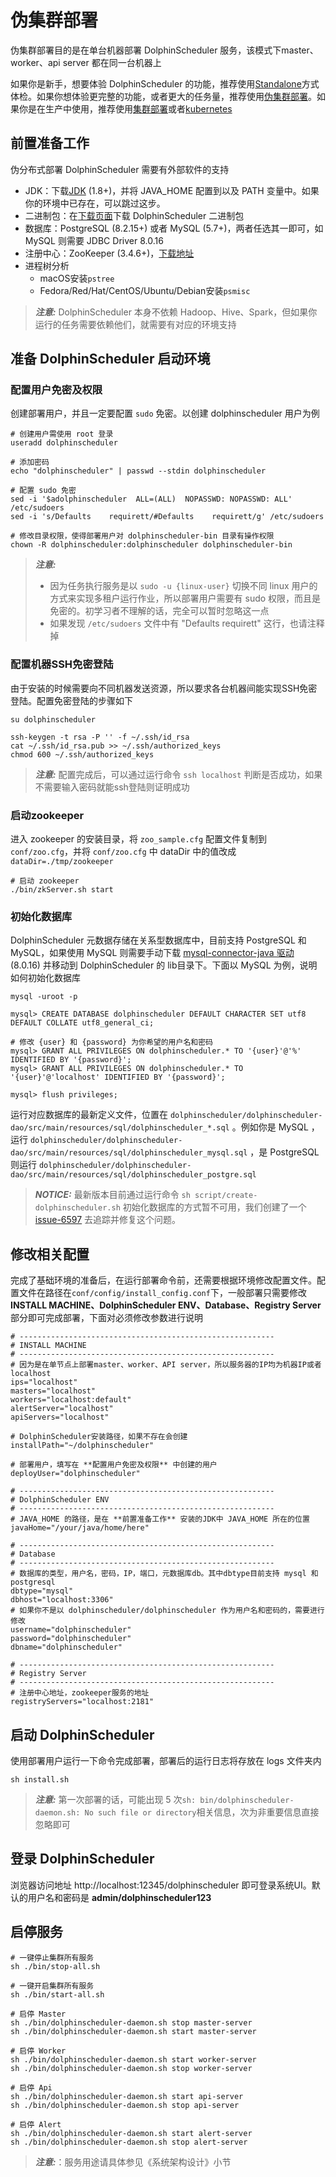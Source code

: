 # 伪集群部署

伪集群部署目的是在单台机器部署 DolphinScheduler 服务，该模式下master、worker、api server 都在同一台机器上

如果你是新手，想要体验 DolphinScheduler 的功能，推荐使用[Standalone](standalone.md)方式体检。如果你想体验更完整的功能，或者更大的任务量，推荐使用[伪集群部署](pseudo-cluster.md)。如果你是在生产中使用，推荐使用[集群部署](cluster.md)或者[kubernetes](kubernetes.md)

## 前置准备工作

伪分布式部署 DolphinScheduler 需要有外部软件的支持

* JDK：下载[JDK][jdk] (1.8+)，并将 JAVA_HOME 配置到以及 PATH 变量中。如果你的环境中已存在，可以跳过这步。
* 二进制包：在[下载页面](https://dolphinscheduler.apache.org/zh-cn/download/download.html)下载 DolphinScheduler 二进制包
* 数据库：PostgreSQL (8.2.15+) 或者 MySQL (5.7+)，两者任选其一即可，如 MySQL 则需要 JDBC Driver 8.0.16
* 注册中心：ZooKeeper (3.4.6+)，[下载地址][zookeeper]
* 进程树分析
  * macOS安装`pstree`
  * Fedora/Red/Hat/CentOS/Ubuntu/Debian安装`psmisc`

> **_注意:_** DolphinScheduler 本身不依赖 Hadoop、Hive、Spark，但如果你运行的任务需要依赖他们，就需要有对应的环境支持

## 准备 DolphinScheduler 启动环境

### 配置用户免密及权限

创建部署用户，并且一定要配置 `sudo` 免密。以创建 dolphinscheduler 用户为例

```shell
# 创建用户需使用 root 登录
useradd dolphinscheduler

# 添加密码
echo "dolphinscheduler" | passwd --stdin dolphinscheduler

# 配置 sudo 免密
sed -i '$adolphinscheduler  ALL=(ALL)  NOPASSWD: NOPASSWD: ALL' /etc/sudoers
sed -i 's/Defaults    requirett/#Defaults    requirett/g' /etc/sudoers

# 修改目录权限，使得部署用户对 dolphinscheduler-bin 目录有操作权限
chown -R dolphinscheduler:dolphinscheduler dolphinscheduler-bin
```

> **_注意:_**
>
> * 因为任务执行服务是以 `sudo -u {linux-user}` 切换不同 linux 用户的方式来实现多租户运行作业，所以部署用户需要有 sudo 权限，而且是免密的。初学习者不理解的话，完全可以暂时忽略这一点
> * 如果发现 `/etc/sudoers` 文件中有 "Defaults requirett" 这行，也请注释掉

### 配置机器SSH免密登陆

由于安装的时候需要向不同机器发送资源，所以要求各台机器间能实现SSH免密登陆。配置免密登陆的步骤如下

```shell
su dolphinscheduler

ssh-keygen -t rsa -P '' -f ~/.ssh/id_rsa
cat ~/.ssh/id_rsa.pub >> ~/.ssh/authorized_keys
chmod 600 ~/.ssh/authorized_keys
```

> **_注意:_** 配置完成后，可以通过运行命令 `ssh localhost` 判断是否成功，如果不需要输入密码就能ssh登陆则证明成功

### 启动zookeeper

进入 zookeeper 的安装目录，将 `zoo_sample.cfg` 配置文件复制到 `conf/zoo.cfg`，并将 `conf/zoo.cfg` 中 dataDir 中的值改成 `dataDir=./tmp/zookeeper`

```shell
# 启动 zookeeper
./bin/zkServer.sh start
```

### 初始化数据库

DolphinScheduler 元数据存储在关系型数据库中，目前支持 PostgreSQL 和 MySQL，如果使用 MySQL 则需要手动下载 [mysql-connector-java 驱动][mysql] (8.0.16) 并移动到 DolphinScheduler 的 lib目录下。下面以 MySQL 为例，说明如何初始化数据库

```shell
mysql -uroot -p

mysql> CREATE DATABASE dolphinscheduler DEFAULT CHARACTER SET utf8 DEFAULT COLLATE utf8_general_ci;

# 修改 {user} 和 {password} 为你希望的用户名和密码
mysql> GRANT ALL PRIVILEGES ON dolphinscheduler.* TO '{user}'@'%' IDENTIFIED BY '{password}';
mysql> GRANT ALL PRIVILEGES ON dolphinscheduler.* TO '{user}'@'localhost' IDENTIFIED BY '{password}';

mysql> flush privileges;
```

运行对应数据库的最新定义文件，位置在 `dolphinscheduler/dolphinscheduler-dao/src/main/resources/sql/dolphinscheduler_*.sql` 。例如你是 MySQL ，运行 `dolphinscheduler/dolphinscheduler-dao/src/main/resources/sql/dolphinscheduler_mysql.sql` ，是 PostgreSQL 则运行 `dolphinscheduler/dolphinscheduler-dao/src/main/resources/sql/dolphinscheduler_postgre.sql`

> **_NOTICE:_** 最新版本目前通过运行命令 `sh script/create-dolphinscheduler.sh` 初始化数据库的方式暂不可用，我们创建了一个[issue-6597][issue] 去追踪并修复这个问题。

<!--
修改数据库配置，并初始化

```properties
spring.datasource.driver-class-name=com.mysql.jdbc.Driver
spring.datasource.url=jdbc:mysql://localhost:3306/dolphinscheduler?useUnicode=true&characterEncoding=UTF-8&allowMultiQueries=true
# 如果你不是以 dolphinscheduler/dolphinscheduler 作为用户名和密码的，需要进行修改
spring.datasource.username=dolphinscheduler
spring.datasource.password=dolphinscheduler
```

修改并保存完后，执行 script 目录下的创建表及导入基础数据脚本

```shell
sh script/create-dolphinscheduler.sh
```
-->

## 修改相关配置

完成了基础环境的准备后，在运行部署命令前，还需要根据环境修改配置文件。配置文件在路径在`conf/config/install_config.conf`下，一般部署只需要修改**INSTALL MACHINE、DolphinScheduler ENV、Database、Registry Server**部分即可完成部署，下面对必须修改参数进行说明

```shell
# ---------------------------------------------------------
# INSTALL MACHINE
# ---------------------------------------------------------
# 因为是在单节点上部署master、worker、API server，所以服务器的IP均为机器IP或者localhost
ips="localhost"
masters="localhost"
workers="localhost:default"
alertServer="localhost"
apiServers="localhost"

# DolphinScheduler安装路径，如果不存在会创建
installPath="~/dolphinscheduler"

# 部署用户，填写在 **配置用户免密及权限** 中创建的用户
deployUser="dolphinscheduler"

# ---------------------------------------------------------
# DolphinScheduler ENV
# ---------------------------------------------------------
# JAVA_HOME 的路径，是在 **前置准备工作** 安装的JDK中 JAVA_HOME 所在的位置
javaHome="/your/java/home/here"

# ---------------------------------------------------------
# Database
# ---------------------------------------------------------
# 数据库的类型，用户名，密码，IP，端口，元数据库db。其中dbtype目前支持 mysql 和 postgresql
dbtype="mysql"
dbhost="localhost:3306"
# 如果你不是以 dolphinscheduler/dolphinscheduler 作为用户名和密码的，需要进行修改
username="dolphinscheduler"
password="dolphinscheduler"
dbname="dolphinscheduler"

# ---------------------------------------------------------
# Registry Server
# ---------------------------------------------------------
# 注册中心地址，zookeeper服务的地址
registryServers="localhost:2181"
```

## 启动 DolphinScheduler

使用部署用户运行一下命令完成部署，部署后的运行日志将存放在 logs 文件夹内

```shell
sh install.sh
```

> **_注意:_** 第一次部署的话，可能出现 5 次`sh: bin/dolphinscheduler-daemon.sh: No such file or directory`相关信息，次为非重要信息直接忽略即可

## 登录 DolphinScheduler

浏览器访问地址 http://localhost:12345/dolphinscheduler 即可登录系统UI。默认的用户名和密码是 **admin/dolphinscheduler123**

## 启停服务

```shell
# 一键停止集群所有服务
sh ./bin/stop-all.sh

# 一键开启集群所有服务
sh ./bin/start-all.sh

# 启停 Master
sh ./bin/dolphinscheduler-daemon.sh stop master-server
sh ./bin/dolphinscheduler-daemon.sh start master-server

# 启停 Worker
sh ./bin/dolphinscheduler-daemon.sh start worker-server
sh ./bin/dolphinscheduler-daemon.sh stop worker-server

# 启停 Api
sh ./bin/dolphinscheduler-daemon.sh start api-server
sh ./bin/dolphinscheduler-daemon.sh stop api-server

# 启停 Alert
sh ./bin/dolphinscheduler-daemon.sh start alert-server
sh ./bin/dolphinscheduler-daemon.sh stop alert-server
```

> **_注意:_**：服务用途请具体参见《系统架构设计》小节

[jdk]: https://www.oracle.com/technetwork/java/javase/downloads/index.html
[zookeeper]: https://zookeeper.apache.org/releases.html
[mysql]: https://downloads.MySQL.com/archives/c-j/
[issue]: https://github.com/apache/dolphinscheduler/issues/6597
